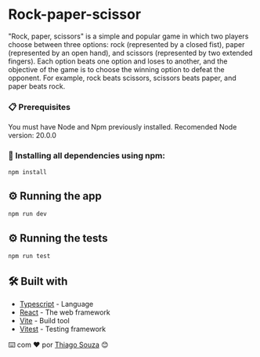 # Rock-paper-scissor

"Rock, paper, scissors" is a simple and popular game in which two players choose between three
options: rock (represented by a closed fist), paper (represented by an open hand), and scissors 
(represented by two extended fingers). Each option beats one option and loses to another, and the
objective of the game is to choose the winning option to defeat the opponent. For example, rock beats scissors, 
scissors beats paper, and paper beats rock.

### 📋 Prerequisites

You must have Node and Npm previously installed.
Recomended Node version: 20.0.0

### 🔧 Installing all dependencies using npm:

```
npm install 
```
## ⚙️ Running the app

```
npm run dev
```

## ⚙️ Running the tests

```
npm run test
```

## 🛠️ Built with 

* [Typescript](https://www.typescriptlang.org/) - Language
* [React](https://react.dev/) - The web framework
* [Vite](https://vitejs.dev/guide/) - Build tool
* [Vitest](https://vitest.dev/) - Testing framework



⌨️ com ❤️ por [Thiago Souza](https://github.com/Thiago88Code) 😊
